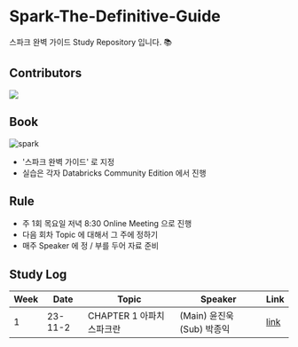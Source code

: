 # Spark-The-Definitive-Guide
스파크 완벽 가이드 Study Repository 입니다. 📚

## Contributors
<a href="https://github.com/freemjstudio/Spark-The-Definitive-Guide/graphs/contributors">
  <img src="https://contrib.rocks/image?repo=freemjstudio/Spark-The-Definitive-Guide" />
</a>



## Book 

![spark](https://github.com/freemjstudio/Spark-The-Definitive-Guide/assets/41604678/32470a40-0b27-496a-89e4-ed4d5021c579)


- '스파크 완벽 가이드' 로 지정 
- 실습은 각자 Databricks Community Edition 에서 진행 

## Rule
- 주 1회 목요일 저녁 8:30 Online Meeting 으로 진행
- 다음 회차 Topic 에 대해서 그 주에 정하기
- 매주 Speaker 에 정 / 부를 두어 자료 준비

## Study Log

| Week | Date | Topic | Speaker | Link     |
|------|------|-------|---------|----------|
| 1  | 23-11-2| CHAPTER 1 아파치 스파크란 |(Main) 윤진욱 (Sub) 박종익| [link](https://github.com/freemjstudio/Spark-The-Definitive-Guide/blob/main/ch01_아파치스파크란.md) |
